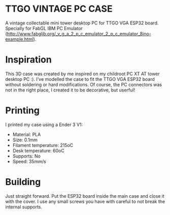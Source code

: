 # TTGO VINTAGE PC CASE

A vintage collectable mini tower desktop PC for TTGO VGA ESP32 board. Specially for FabGL IBM PC Emulator (http://www.fabglib.org/_v_g_a_2_p_c_emulator_2_p_c_emulator_8ino-example.html).

# Inspiration

This 3D case was created by me inspired on my childroot PC XT AT tower desktop PC :). I've modelled the case to fit the TTGO VGA ESP32 board without soldering or hard modifications. Of course, the PC connectors was not in the right place, I created it to be decorative, but userful!

# Printing

I printed my case using a Ender 3 V1:

  * Material: PLA
  * Size: 0.1mm
  * Filament temperature: 215oC
  * Desk temperature: 60oC
  * Supports: No
  * Speed: 35mm/s

# Building

Just straight forward. Put the ESP32 board inside the main case and close it with the cover. I use any small screws you have with careful to not break the internal supports. 

